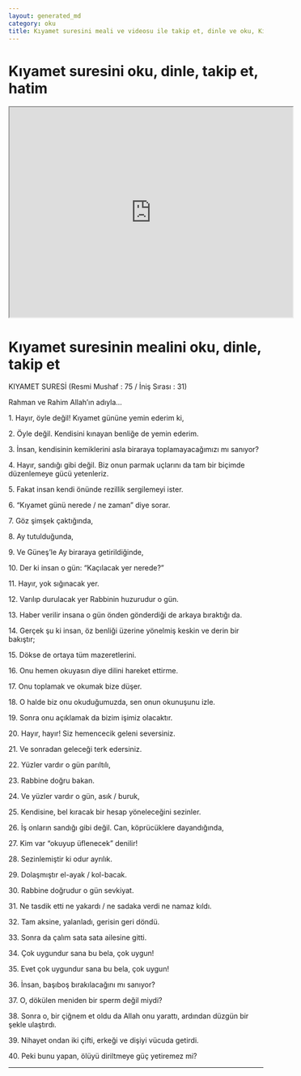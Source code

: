 ```yaml
---
layout: generated_md
category: oku
title: Kıyamet suresini meali ve videosu ile takip et, dinle ve oku, Kıyamet dinle, Kıyamet meali, hatim dinle, hatim yap.
---
```


<div class="container">
  <div class="row">
    <div class="col-lg-12">
      <h1>Kıyamet suresini oku, dinle, takip et, hatim</h1>
      <div class="div-youtube-embed">
        <iframe width="560" height="415" src="https://www.youtube.com/embed/">frameborder="0" allowfullscreen></iframe>
      </div>
    </div>
  </div>

  <div class="row">
    <div class="col-lg-12">
      <h1>Kıyamet suresinin mealini oku, dinle, takip et</h1>
      <div><p>KIYAMET SURESİ (Resmi Mushaf : 75 / İniş Sırası : 31)</p><p>Rahman ve Rahim Allah’ın adıyla…</p><p></p><p></p><p>1. Hayır, öyle değil! Kıyamet gününe yemin ederim ki,</p><p></p><p></p><p>2. Öyle değil. Kendisini kınayan benliğe de yemin ederim.</p><p></p><p></p><p>3. İnsan, kendisinin kemiklerini asla biraraya toplamayacağımızı mı sanıyor?</p><p></p><p></p><p>4. Hayır, sandığı gibi değil. Biz onun parmak uçlarını da tam bir biçimde düzenlemeye gücü yetenleriz.</p><p></p><p></p><p>5. Fakat insan kendi önünde rezillik sergilemeyi ister.</p><p></p><p></p><p>6. “Kıyamet günü nerede / ne zaman” diye sorar.</p><p></p><p></p><p>7. Göz şimşek çaktığında,</p><p></p><p></p><p>8. Ay tutulduğunda,</p><p></p><p></p><p>9. Ve Güneş’le Ay biraraya getirildiğinde,</p><p></p><p></p><p>10. Der ki insan o gün: “Kaçılacak yer nerede?”</p><p></p><p></p><p>11. Hayır, yok sığınacak yer.</p><p></p><p></p><p>12. Varılıp durulacak yer Rabbinin huzurudur o gün.</p><p></p><p></p><p>13. Haber verilir insana o gün önden gönderdiği de arkaya bıraktığı da.</p><p></p><p></p><p>14. Gerçek şu ki insan, öz benliği üzerine yönelmiş keskin ve derin bir bakıştır;</p><p></p><p></p><p>15. Dökse de ortaya tüm mazeretlerini.</p><p></p><p></p><p>16. Onu hemen okuyasın diye dilini hareket ettirme.</p><p></p><p></p><p>17. Onu toplamak ve okumak bize düşer.</p><p></p><p></p><p>18. O halde biz onu okuduğumuzda, sen onun okunuşunu izle.</p><p></p><p></p><p>19. Sonra onu açıklamak da bizim işimiz olacaktır.</p><p></p><p></p><p>20. Hayır, hayır! Siz hemencecik geleni seversiniz.</p><p></p><p></p><p>21. Ve sonradan geleceği terk edersiniz.</p><p></p><p></p><p>22. Yüzler vardır o gün parıltılı,</p><p></p><p></p><p>23. Rabbine doğru bakan.</p><p></p><p></p><p>24. Ve yüzler vardır o gün, asık / buruk,</p><p></p><p></p><p>25. Kendisine, bel kıracak bir hesap yöneleceğini sezinler.</p><p></p><p></p><p>26. İş onların sandığı gibi değil. Can, köprücüklere dayandığında,</p><p></p><p></p><p>27. Kim var “okuyup üflenecek” denilir!</p><p></p><p></p><p>28. Sezinlemiştir ki odur ayrılık.</p><p></p><p></p><p>29. Dolaşmıştır el-ayak / kol-bacak.</p><p></p><p></p><p>30. Rabbine doğrudur o gün sevkiyat.</p><p></p><p></p><p>31. Ne tasdik etti ne yakardı / ne sadaka verdi ne namaz kıldı.</p><p></p><p></p><p>32. Tam aksine, yalanladı, gerisin geri döndü.</p><p></p><p></p><p>33. Sonra da çalım sata sata ailesine gitti.</p><p></p><p></p><p>34. Çok uygundur sana bu bela, çok uygun!</p><p></p><p></p><p>35. Evet çok uygundur sana bu bela, çok uygun!</p><p></p><p></p><p>36. İnsan, başıboş bırakılacağını mı sanıyor?</p><p></p><p></p><p>37. O, dökülen meniden bir sperm değil miydi?</p><p></p><p></p><p>38. Sonra o, bir çiğnem et oldu da Allah onu yarattı, ardından düzgün bir şekle ulaştırdı.</p><p></p><p></p><p>39. Nihayet ondan iki çifti, erkeği ve dişiyi vücuda getirdi.</p><p></p><p></p><p>40. Peki bunu yapan, ölüyü diriltmeye güç yetiremez mi?</p><p></p><p></p><p></p><p></p></div>
    </div>
  </div>
</div>
<hr />